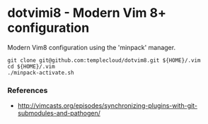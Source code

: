 # dotvimi8 - Modern Vim 8+ configuration

Modern Vim8 configuration using the 'minpack' manager.

```
git clone git@github.com:templecloud/dotvim8.git ${HOME}/.vim
cd ${HOME}/.vim
./minpack-activate.sh
```

### References

* http://vimcasts.org/episodes/synchronizing-plugins-with-git-submodules-and-pathogen/
